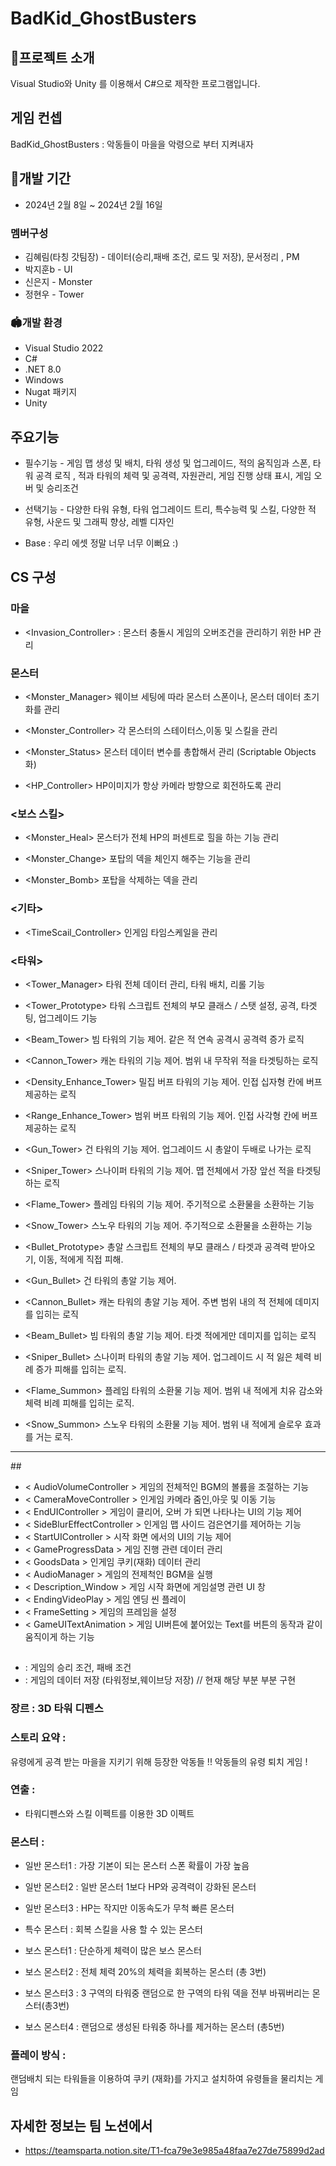 # BadKid_GhostBusters
 
## 🎉프로젝트 소개
Visual Studio와 Unity 를 이용해서 C#으로 제작한 프로그램입니다.

## 게임 컨셉
BadKid_GhostBusters : 악동들이 마을을 악령으로 부터 지켜내자
<br>


## 📅개발 기간
* 2024년 2월 8일 ~ 2024년 2월 16일

### 멤버구성
* 김혜림(타칭 갓팀장) - 데이터(승리,패배 조건, 로드 및 저장), 문서정리 , PM
* 박지훈b - UI 
* 신은지 - Monster
* 정현우 - Tower


### 🏟️개발 환경
* Visual Studio 2022
* C#
* .NET 8.0
* Windows
* Nugat 패키지
* Unity

## 주요기능
* 필수기능 - 게임 맵 생성 및 배치, 타워 생성 및 업그레이드, 적의 움직임과 스폰, 타워 공격 로직 , 적과 타워의 체력 및 공격력, 자원관리, 게임 진행 상태 표시, 게임 오버 및 승리조건 

* 선택기능 - 
다양한 타워 유형, 타워 업그레이드 트리, 특수능력 및 스킬, 다양한 적 유형, 사운드 및 그래픽 향상, 레벨 디자인

* Base : 우리 에셋 정말 너무 너무 이뻐요 :)
## CS 구성 
  
### 마을 
* <Invasion_Controller> : 몬스터 충돌시 게임의 오버조건을 관리하기 위한 HP 관리

### 몬스터
* <Monster_Manager> 웨이브 세팅에 따라 몬스터 스폰이나, 몬스터 데이터 초기화를 관리
  
* <Monster_Controller> 각 몬스터의 스테이터스,이동 및 스킬을 관리
  
* <Monster_Status> 몬스터 데이터 변수를 총합해서 관리 (Scriptable Objects화)
  
* <HP_Controller> HP이미지가 항상 카메라 방향으로 회전하도록 관리

### <보스 스킬>
* <Monster_Heal> 몬스터가 전체 HP의 퍼센트로 힐을 하는 기능 관리
  
* <Monster_Change> 포탑의 덱을 체인지 해주는 기능을 관리
  
* <Monster_Bomb> 포탑을 삭제하는 덱을 관리
  
### <기타>
* <TimeScail_Controller> 인게임 타임스케일을 관리

### <타워>
* <Tower_Manager> 타워 전체 데이터 관리, 타워 배치, 리롤 기능
* <Tower_Prototype> 타워 스크립트 전체의 부모 클래스 / 스탯 설정, 공격, 타겟팅, 업그레이드 기능
* <Beam_Tower> 빔 타워의 기능 제어. 같은 적 연속 공격시 공격력 증가 로직
* <Cannon_Tower> 캐논 타워의 기능 제어. 범위 내 무작위 적을 타겟팅하는 로직
* <Density_Enhance_Tower> 밀집 버프 타워의 기능 제어. 인접 십자형 칸에 버프 제공하는 로직
* <Range_Enhance_Tower> 범위 버프 타워의 기능 제어. 인접 사각형 칸에 버프 제공하는 로직
* <Gun_Tower> 건 타워의 기능 제어. 업그레이드 시 총알이 두배로 나가는 로직
* <Sniper_Tower> 스나이퍼 타워의 기능 제어. 맵 전체에서 가장 앞선 적을 타겟팅하는 로직
* <Flame_Tower> 플레임 타워의 기능 제어. 주기적으로 소환물을 소환하는 기능
* <Snow_Tower> 스노우 타워의 기능 제어. 주기적으로 소환물을 소환하는 기능

* <Bullet_Prototype> 총알 스크립트 전체의 부모 클래스 / 타겟과 공격력 받아오기, 이동, 적에게 직접 피해.
* <Gun_Bullet> 건 타워의 총알 기능 제어.
* <Cannon_Bullet> 캐논 타워의 총알 기능 제어. 주변 범위 내의 적 전체에 데미지를 입히는 로직
* <Beam_Bullet> 빔 타워의 총알 기능 제어. 타겟 적에게만 데미지를 입히는 로직
* <Sniper_Bullet> 스나이퍼 타워의 총알 기능 제어. 업그레이드 시 적 잃은 체력 비례 증가 피해를 입히는 로직.

* <Flame_Summon> 플레임 타워의 소환물 기능 제어. 범위 내 적에게 치유 감소와 체력 비례 피해를 입히는 로직.
* <Snow_Summon> 스노우 타워의 소환물 기능 제어. 범위 내 적에게 슬로우 효과를 거는 로직.


-----------------------------------------------------------------------------
##<UI>
* < AudioVolumeController > 게임의 전체적인 BGM의 볼륨을 조절하는 기능
* < CameraMoveController > 인게임 카메라 줌인,아웃 및 이동 기능
* < EndUIController > 게임이 클리어, 오버 가 되면 나타나는 UI의 기능 제어
* < SideBlurEffectController > 인게임 맵 사이드 검은연기를 제어하는 기능
* < StartUIController > 시작 화면 에서의 UI의 기능 제어
* < GameProgressData > 게임 진행 관련 데이터 관리
* < GoodsData > 인게임 쿠키(재화) 데이터 관리
* < AudioManager > 게임의 전제척인 BGM을 실행
* < Description_Window > 게임 시작 화면에 게임설명 관련 UI 창
* < EndingVideoPlay > 게임 엔딩 씬 플레이
* < FrameSetting > 게임의 프레임을 설정
* < GameUITextAnimation > 게임 UI버튼에 붙어있는 Text를 버튼의 동작과 같이 움직이게 하는 기능

## <Data>
* <Data> : 게임의 승리 조건, 패배 조건
* <SaveAndLoadManager> : 게임의 데이터 저장 (타워정보,웨이브당 저장) // 현재 해당 부분  부분 구현

### 장르 : 3D 타워 디펜스 

### 스토리 요약 :
유령에게 공격 받는 마을을 지키기 위해 등장한 악동들 !!
악동들의 유령 퇴치 게임 ! 

### 연출 : 
* 타워디펜스와 스킬 이펙트를 이용한 3D 이펙트

### 몬스터 : 
* 일반 몬스터1 : 가장 기본이 되는 몬스터 스폰 확률이 가장 높음
* 일반 몬스터2 : 일반 몬스터 1보다 HP와 공격력이 강화된 몬스터
* 일반 몬스터3 : HP는 작지만 이동속도가 무척 빠른 몬스터

* 특수 몬스터 : 회복 스킬을 사용 할 수 있는 몬스터

* 보스 몬스터1 : 단순하게 체력이 많은 보스 몬스터
* 보스 몬스터2 : 전체 체력 20%의 체력을 회복하는 몬스터 (총 3번)
* 보스 몬스터3 : 3 구역의 타워중 랜덤으로 한 구역의 타워 덱을 전부 바꿔버리는 몬스터(총3번)
* 보스 몬스터4 : 랜덤으로 생성된 타워중 하나를 제거하는 몬스터 (총5번)

### 플레이 방식 :
랜덤배치 되는 타워들을 이용하여 쿠키 (재화)를 가지고 설치하여 유령들을 물리치는 게임

## 자세한  정보는 팀 노션에서 
* https://teamsparta.notion.site/T1-fca79e3e985a48faa7e27de75899d2ad


